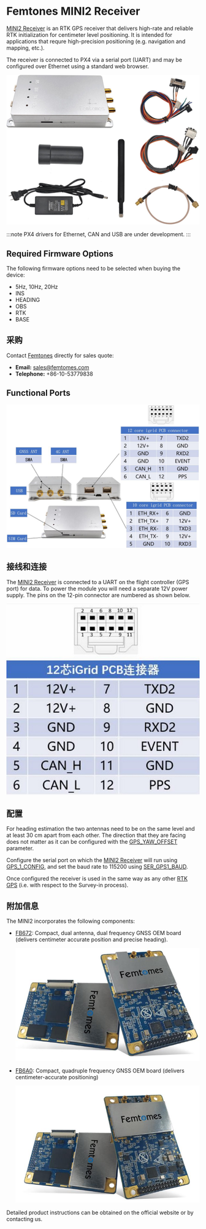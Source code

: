 # Femtones MINI2 Receiver

[MINI2 Receiver](http://www.femtomes.com) is an RTK GPS receiver that delivers high-rate and reliable RTK initialization for centimeter level positioning. It is intended for applications that requre high-precision positioning (e.g. navigation and mapping, etc.).

The receiver is connected to PX4 via a serial port (UART) and may be configured over Ethernet using a standard web browser.

![MINI II Receiver](../../assets/hardware/gps/rtk_fem_miniII_receiver.jpg)

:::note
PX4 drivers for Ethernet, CAN and USB are under development.
:::

## Required Firmware Options

The following firmware options need to be selected when buying the device:
- 5Hz, 10Hz, 20Hz
- INS
- HEADING
- OBS
- RTK
- BASE

## 采购

Contact [Femtones](http://www.femtomes.com) directly for sales quote:
- **Email:** [sales@femtomes.com](mailto:sales@femtomes.com)
- **Telephone:** +86-10-53779838

## Functional Ports

![MINI II 1](../../assets/hardware/gps/rtk_fem_miniII_1.jpg)

## 接线和连接

The [MINI2 Receiver](http://www.femtomes.com) is connected to a UART on the flight controller (GPS port) for data. To power the module you will need a separate 12V power supply. The pins on the 12-pin connector are numbered as shown below.

![MINI_II_2](../../assets/hardware/gps/rtk_fem_miniII_2.jpg)


## 配置

For heading estimation the two antennas need to be on the same level and at least 30 cm apart from each other. The direction that they are facing does not matter as it can be configured with the [GPS_YAW_OFFSET](../advanced_config/parameter_reference.md#GPS_YAW_OFFSET) parameter.

Configure the serial port on which the [MINI2 Receiver](http://www.femtomes.com) will run using [GPS_1_CONFIG](../advanced_config/parameter_reference.md#GPS_1_CONFIG), and set the baud rate to 115200 using [SER_GPS1_BAUD](../advanced_config/parameter_reference.md#SER_GPS1_BAUD).

Once configured the receiver is used in the same way as any other [RTK GPS](../gps_compass/rtk_gps.md) (i.e. with respect to the Survey-in process).


## 附加信息

The MINI2 incorporates the following components:

- [FB672](http://www.femtomes.com/en/FB672.php): Compact, dual antenna, dual frequency GNSS OEM board (delivers centimeter accurate position and precise heading).

  ![FB672](../../assets/hardware/gps/rtk_fem_fb_1.jpg)

- [FB6A0](http://www.femtomes.com/en/FB6A0.php): Compact, quadruple frequency GNSS OEM board (delivers centimeter-accurate positioning)

  ![FB6A0](../../assets/hardware/gps/rtk_fem_fb_2.jpg)

Detailed product instructions can be obtained on the official website or by contacting us.
